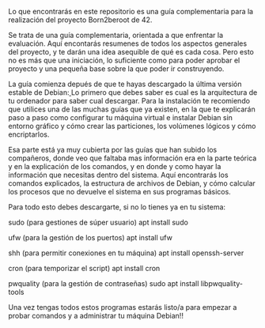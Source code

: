 Lo que encontrarás en este repositorio es una guía complementaria para la realización del proyecto Born2beroot de 42.

Se trata de una guía complementaria, orientada a que enfrentar la evaluación.
Aquí encontarás resumenes de todos los aspectos generales del proyecto, y te darán una idea asequible de qué es cada cosa.
Pero esto no es más que una iniciación, lo suficiente como para poder aprobar el proyecto y una pequeña base sobre la que poder ir construyendo.

La guía comienza depués de que te hayas descargado la última versión estable de Debian:[
](https://www.debian.org/distrib/index.es.html)
Lo primero que debes saber es cual es la arquitectura de tu ordenador para saber cual descargar. Para la instalación te recomiendo que utilices una de las muchas
guías que ya existen, en la que te explicarán paso a paso como configurar tu máquina virtual e instalar Debian sin entorno gráfico y cómo crear las particiones,
los volúmenes lógicos y cómo encriptarlos.

Esa parte está ya muy cubierta por las guías que han subido los compañeros, donde veo que faltaba mas información era en la parte teórica y en la explicación de
los comandos, y en donde y como hayar la información que necesitas dentro del sistema.
Aquí encontrarás los comandos explicados, la estructura de archivos de Debian, y cómo calcular los procesos que no devuelve el sistema en sus programas básicos.

Para todo esto debes descargarte, si no lo tienes ya en tu sistema:

sudo (para gestiones de súper usuario)
apt install sudo

ufw (para la gestión de los puertos)
apt install ufw

shh (para permitir conexiones en tu máquina)
apt install openssh-server

cron (para temporizar el script)
apt install cron

pwquality (para la gestión de contraseñas)
sudo apt install libpwquality-tools

Una vez tengas todos estos programas estarás listo/a para empezar a probar comandos y a administrar tu máquina Debian!!
